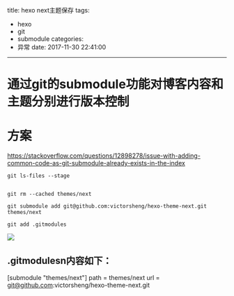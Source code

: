 title: hexo next主题保存
tags:
  - hexo
  - git
  - submodule
categories:
  - 异常
date: 2017-11-30 22:41:00
---
# 通过git的submodule功能对博客内容和主题分别进行版本控制

# 方案
https://stackoverflow.com/questions/12898278/issue-with-adding-common-code-as-git-submodule-already-exists-in-the-index

```
git ls-files --stage


git rm --cached themes/next

git submodule add git@github.com:victorsheng/hexo-theme-next.git themes/next

git add .gitmodules
```

<img src="http://pic.victor123.cn/17-11-30/78270359.jpg">

## .gitmodulesn内容如下：
[submodule "themes/next"]
	path = themes/next
	url = git@github.com:victorsheng/hexo-theme-next.git
